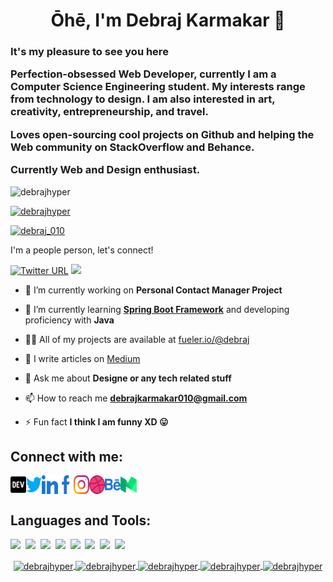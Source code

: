 <h1 align="center">Ōhē, I'm Debraj Karmakar 👋</h1>
<h3 align="left">It's my pleasure to see you here

Perfection-obsessed Web Developer, currently I am a Computer Science Engineering student. My interests range from technology to design. I am also interested in art, creativity, entrepreneurship, and travel.

Loves open-sourcing cool projects on Github and helping the Web community on StackOverflow and Behance.

Currently Web and Design enthusiast. </h3>

<p align="left">
  <img src="https://komarev.com/ghpvc/?username=debrajhyper&label=Profile%20views&color=0e75b6&style=flat" alt="debrajhyper"/>
</p>

<p align="left">
  <a href="https://github.com/ryo-ma/github-profile-trophy">
    <img src="https://github-profile-trophy.vercel.app/?username=debrajhyper" alt="debrajhyper"/>
  </a>
</p>

<p align="left">
  <a href="https://twitter.com/debraj_010" target="blank">
    <img src="https://img.shields.io/twitter/follow/debraj_010?logo=twitter&style=for-the-badge" alt="debraj_010"/>
  </a>
</p>

I'm a people person, let's connect!

[![Twitter URL](https://img.shields.io/twitter/url/https/twitter.com/Perez84Elena.svg?style=social&label=Follow)](https://twitter.com/Perez84Elena)
[![](https://img.shields.io/badge/Connect-%230077B5.svg?logo=linkedin&style=sociallabel=Connect)](https://www.linkedin.com/in/elena-perez-2a5890192/)

- 🔭 I’m currently working on **Personal Contact Manager Project**

- 🌱 I’m currently learning **[Spring Boot Framework](https://www.youtube.com/watch?v=vtPkZShrvXQ)** and developing proficiency with **Java**

- 👨‍💻 All of my projects are available at [fueler.io/@debraj](https://fueler.io/debraj)

- 📝 I write articles on [Medium](https://debrajkarmakar-25805.medium.com/)

- 💬 Ask me about **Designe or any tech related stuff**

- 📫 How to reach me **[debrajkarmakar010@gmail.com](debrajkarmakar010@gmail.com)**

- ⚡ Fun fact **I think I am funny XD 😛**

## Connect with me:

<p align="left" style="display:flex; justify-content:space-evenly; width:40%">

  <a href="https://dev.to/debrajhyper">
    <img align="center" src="./icons/dev-brands.svg" alt="debrajhyper" height="30" width="40" />
  </a>

  <a href="https://twitter.com/debraj_010">
    <img align="center" src="./icons/twitter.svg" alt="debraj_010" height="30" width="40" />
  </a>

  <a href="https://linkedin.com/in/debraj-karmakar-275570199">
    <img align="center" src="./icons/linkedin.svg" alt="debraj-karmakar-275570199" height="30" width="40" />
  </a>

  <a href="https://fb.com/debraj.karmakar.923">
    <img align="center" src="./icons/facebook.svg" alt="debraj.karmakar.923" height="30" width="40" />
  </a>

  <a href="https://instagram.com/debraj010">
    <img align="center" src="./icons/instagram.svg" alt="debraj010" height="30" width="40" />
  </a>

  <a href="https://dribbble.com/iklovejt3652">
    <img align="center" src="./icons/dribbble.svg" alt="iklovejt3652" height="30" width="40" />
  </a>

  <a href="https://www.behance.net/debrajkarmakar">
    <img align="center" src="./icons/behance.svg" alt="debrajkarmakar" height="30" width="40" />
  </a>

  <a href="https://medium.com/@debrajkarmakar-25805">
    <img align="center" src="./icons/medium.svg" alt="@debrajkarmakar-25805" height="30" width="40" />
  </a>

  <!-- <a href="https://www.hackerrank.com/debrajkarmakar01"><img align="center" src="https://cdn.jsdelivr.net/npm/simple-icons@3.0.1/icons/hackerrank.svg" alt="debrajkarmakar01" height="30" width="40" /></a> -->
</p>


## Languages and Tools:

<p align="left">

<span><img src="https://cdn.jsdelivr.net/gh/devicons/devicon@latest/icons/javascript/javascript-original.svg" width="30px"></span>&nbsp;
<span><img src="https://cdn.jsdelivr.net/gh/devicons/devicon@latest/icons/python/python-original.svg" width="30px"></span>&nbsp;
<span><img src="https://cdn.jsdelivr.net/gh/devicons/devicon@latest/icons/react/react-original.svg" width="30px"></span>&nbsp;
<span><img src="https://cdn.jsdelivr.net/gh/devicons/devicon@latest/icons/redux/redux-original.svg" width="30px"></span>&nbsp;
<span><img src="https://cdn.jsdelivr.net/gh/devicons/devicon@latest/icons/mysql/mysql-original.svg" width="30px"></span>&nbsp;
<span><img src="https://cdn.jsdelivr.net/gh/devicons/devicon@latest/icons/mongodb/mongodb-original.svg" width="30px"></span>&nbsp;
<span><img src="https://cdn.jsdelivr.net/gh/devicons/devicon@latest/icons/html5/html5-plain.svg" width="30px"></span>&nbsp;
<span><img src="https://cdn.jsdelivr.net/gh/devicons/devicon@latest/icons/css3/css3-plain.svg" width="30px"></span>&nbsp;





















  <!-- <a href="https://aws.amazon.com">
    <img src="https://raw.githubusercontent.com/devicons/devicon/master/icons/amazonwebservices/amazonwebservices-original-wordmark.svg" alt="aws" width="40" height="30"/>
  </a>
  
  <a href="https://babeljs.io/">
    <img src="https://www.vectorlogo.zone/logos/babeljs/babeljs-icon.svg" alt="babel" width="30" height="30"/>
  </a>
  
  <a href="https://getbootstrap.com">
    <img src="https://raw.githubusercontent.com/devicons/devicon/master/icons/bootstrap/bootstrap-plain-wordmark.svg" alt="bootstrap" width="30" height="30"/>
  </a>
  
  <a href="https://www.cprogramming.com/">
    <img src="https://raw.githubusercontent.com/devicons/devicon/master/icons/c/c-original.svg" alt="c" width="30" height="30"/>
  </a>

  <a href="https://canvasjs.com">
  <img src="https://raw.githubusercontent.com/Hardik0307/Hardik0307/master/assets/canvasjs-charts.svg" alt="canvasjs" width="30" height="30"/>
  </a>
  
  <a href="https://www.chartjs.org">
    <img src="https://www.chartjs.org/media/logo-title.svg" alt="chartjs" width="30" height="30"/>
  </a>
  
  <a href="https://www.w3schools.com/css/"> 
    <img src="https://raw.githubusercontent.com/devicons/devicon/master/icons/css3/css3-original-wordmark.svg" alt="css3" width="30" height="30"/> 
  </a>

  <a href="https://d3js.org/"> 
    <img src="https://raw.githubusercontent.com/devicons/devicon/master/icons/d3js/d3js-original.svg" alt="d3js" width="30" height="30"/> 
  </a>

  <a href="https://www.figma.com/"> 
    <img src="https://www.vectorlogo.zone/logos/figma/figma-icon.svg" alt="figma" width="30" height="30"/> 
  </a>

  <a href="https://git-scm.com/"> 
    <img src="https://www.vectorlogo.zone/logos/git-scm/git-scm-icon.svg" alt="git" width="30" height="30"/> 
  </a>

  <a href="https://www.w3.org/html/"> 
    <img src="https://raw.githubusercontent.com/devicons/devicon/master/icons/html5/html5-original-wordmark.svg" alt="html5" width="30" height="30"/> 
  </a>

  <a href="https://www.adobe.com/in/products/illustrator.html"> 
    <img src="https://www.vectorlogo.zone/logos/adobe_illustrator/adobe_illustrator-icon.svg" alt="illustrator" width="30" height="30"/> 
  </a>

  <a href="https://www.java.com"> 
    <img src="https://raw.githubusercontent.com/devicons/devicon/master/icons/java/java-original.svg" alt="java" width="30" height="30"/>
  </a>

  <a href="https://developer.mozilla.org/en-US/docs/Web/JavaScript" > 
    <img src="https://raw.githubusercontent.com/devicons/devicon/master/icons/javascript/javascript-original.svg" alt="javascript" width="30" height="30"/> 
  </a>

  <a href="https://materializecss.com/"> 
    <img src="https://raw.githubusercontent.com/prplx/svg-logos/5585531d45d294869c4eaab4d7cf2e9c167710a9/svg/materialize.svg" alt="materialize" width="30" height="30"/> 
  </a>

  <a href="https://www.mysql.com/"> 
    <img src="https://raw.githubusercontent.com/devicons/devicon/master/icons/mysql/mysql-original-wordmark.svg" alt="mysql" width="30" height="30"/> 
  </a>

  <a href="https://www.photoshop.com/en"> 
    <img src="https://raw.githubusercontent.com/devicons/devicon/master/icons/photoshop/photoshop-line.svg" alt="photoshop" width="30" height="30"/> 
  </a>

  <a href="https://postman.com"> 
    <img src="https://www.vectorlogo.zone/logos/getpostman/getpostman-icon.svg" alt="postman" width="30" height="30"/> 
  </a>

  <a href="https://reactjs.org/"> 
    <img src="https://raw.githubusercontent.com/devicons/devicon/master/icons/react/react-original-wordmark.svg" alt="react" width="30" height="30"/> 
  </a>

  <a href="https://sass-lang.com"> 
    <img src="https://raw.githubusercontent.com/devicons/devicon/master/icons/sass/sass-original.svg" alt="sass" width="30" height="30"/> 
  </a>

  <a href="https://tailwindcss.com/"> 
    <img src="https://www.vectorlogo.zone/logos/tailwindcss/tailwindcss-icon.svg" alt="tailwind" width="30" height="30"/>
  </a>

  <a href="https://webpack.js.org"> 
    <img src="https://raw.githubusercontent.com/devicons/devicon/d00d0969292a6569d45b06d3f350f463a0107b0d/icons/webpack/webpack-original-wordmark.svg" alt="webpack" width="30" height="30"/> 
  </a>

  <a href="https://www.adobe.com/products/xd.html"> 
    <img src="https://cdn.worldvectorlogo.com/logos/adobe-xd.svg" alt="xd" width="30" height="30"/> 
  </a> -->

</p>





<p align="center">


<a href="https://github-readme-stats.vercel.app/api/top-langs/?username=debrajhyper&exclude_repo=SIH2020_AN317_YAAN-master,NGO-B.G.U.S.&langs_count=50&layout=compact&theme=radical">
  <img align="center" src="https://github-readme-stats.vercel.app/api/top-langs/?username=debrajhyper&exclude_repo=SIH2020_AN317_YAAN-master,NGO-B.G.U.S.&langs_count=50&layout=compact&theme=radical" alt="debrajhyper" />
</a>

<a href="https://github-readme-stats.vercel.app/api?username=debrajhyper&show_icons=true&locale=en&theme=radical">
  <img align="center" src="https://github-readme-stats.vercel.app/api?username=debrajhyper&show_icons=true&locale=en&theme=radical" alt="debrajhyper" />
</a>

<a href="https://github-readme-streak-stats.herokuapp.com/?user=debrajhyper&theme=radical">
  <img align="center" src="https://github-readme-streak-stats.herokuapp.com/?user=debrajhyper&theme=radical" alt="debrajhyper" />
</a>

<a href="https://github.com/debrajhyper/this.weather">
  <img align="center" src="https://github-readme-stats.vercel.app/api/pin/?username=debrajhyper&repo=this.weather&show_owner=true&theme=radical" alt="debrajhyper" />
</a>

<a href="https://github.com/debrajhyper/COV-19-India">
  <img align="center" src="https://github-readme-stats.vercel.app/api/pin/?username=debrajhyper&repo=COV-19-India&show_owner=true&theme=radical" alt="debrajhyper" />
</a>

</p>

<!-- ![Debraj's GitHub stats](https://github-readme-streak-stats.herokuapp.com/?user=debrajhyper&theme=radical) -->
